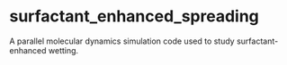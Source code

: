 # surfactant_enhanced_spreading
A parallel molecular dynamics simulation code used to study surfactant-enhanced wetting.
